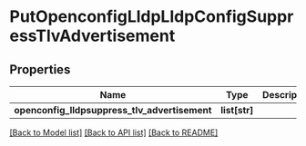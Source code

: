 # PutOpenconfigLldpLldpConfigSuppressTlvAdvertisement

## Properties
Name | Type | Description | Notes
------------ | ------------- | ------------- | -------------
**openconfig_lldpsuppress_tlv_advertisement** | **list[str]** |  | [optional] 

[[Back to Model list]](../README.md#documentation-for-models) [[Back to API list]](../README.md#documentation-for-api-endpoints) [[Back to README]](../README.md)


